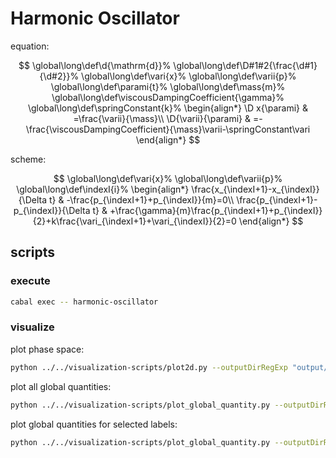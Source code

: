 # Harmonic Oscillator

equation:

$$
\global\long\def\d{\mathrm{d}}%
\global\long\def\D#1#2{\frac{\d#1}{\d#2}}%
\global\long\def\vari{x}%
\global\long\def\varii{p}%
\global\long\def\parami{t}%
\global\long\def\mass{m}%
\global\long\def\viscousDampingCoefficient{\gamma}%
\global\long\def\springConstant{k}%
\begin{align*}
\D x{\parami} & =\frac{\varii}{\mass}\\
\D{\varii}{\parami} & =-\frac{\viscousDampingCoefficient}{\mass}\varii-\springConstant\vari
\end{align*}
$$

scheme:

$$
\global\long\def\vari{x}%
\global\long\def\varii{p}%
\global\long\def\indexI{i}%
\begin{align*}
\frac{x_{\indexI+1}-x_{\indexI}}{\Delta t} & -\frac{p_{\indexI+1}+p_{\indexI}}{m}=0\\
\frac{p_{\indexI+1}-p_{\indexI}}{\Delta t} & +\frac{\gamma}{m}\frac{p_{\indexI+1}+p_{\indexI}}{2}+k\frac{\vari_{\indexI+1}+\vari_{\indexI}}{2}=0
\end{align*}
$$

## scripts

### execute

```sh
cabal exec -- harmonic-oscillator
```

### visualize

plot phase space:

```sh
python ../../visualization-scripts/plot2d.py --outputDirRegExp "output/*" --x position.csv --y momentum.csv
```

plot all global quantities:

```sh
python ../../visualization-scripts/plot_global_quantity.py --outputDirRegExp "output/*" --parameter time.csv --data dependentVariableGlobal.csv
```

plot global quantities for selected labels:

```sh
python ../../visualization-scripts/plot_global_quantity.py --outputDirRegExp "output/*" --parameter time.csv --data dependentVariableGlobal.csv --labels hamiltonian dHdt power
```
